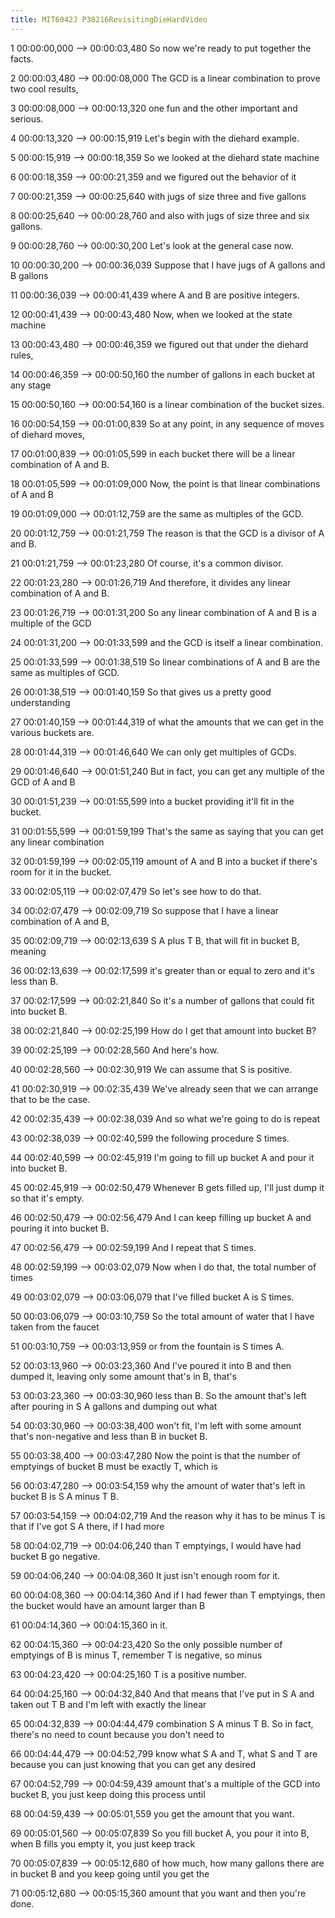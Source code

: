 ```yaml
---
title: MIT6042J P38216RevisitingDieHardVideo
---
```


1
00:00:00,000 --> 00:00:03,480
So now we're ready to put together the facts.

2
00:00:03,480 --> 00:00:08,000
The GCD is a linear combination to prove two cool results,

3
00:00:08,000 --> 00:00:13,320
one fun and the other important and serious.

4
00:00:13,320 --> 00:00:15,919
Let's begin with the diehard example.

5
00:00:15,919 --> 00:00:18,359
So we looked at the diehard state machine

6
00:00:18,359 --> 00:00:21,359
and we figured out the behavior of it

7
00:00:21,359 --> 00:00:25,640
with jugs of size three and five gallons

8
00:00:25,640 --> 00:00:28,760
and also with jugs of size three and six gallons.

9
00:00:28,760 --> 00:00:30,200
Let's look at the general case now.

10
00:00:30,200 --> 00:00:36,039
Suppose that I have jugs of A gallons and B gallons

11
00:00:36,039 --> 00:00:41,439
where A and B are positive integers.

12
00:00:41,439 --> 00:00:43,480
Now, when we looked at the state machine

13
00:00:43,480 --> 00:00:46,359
we figured out that under the diehard rules,

14
00:00:46,359 --> 00:00:50,160
the number of gallons in each bucket at any stage

15
00:00:50,160 --> 00:00:54,160
is a linear combination of the bucket sizes.

16
00:00:54,159 --> 00:01:00,839
So at any point, in any sequence of moves of diehard moves,

17
00:01:00,839 --> 00:01:05,599
in each bucket there will be a linear combination of A and B.

18
00:01:05,599 --> 00:01:09,000
Now, the point is that linear combinations of A and B

19
00:01:09,000 --> 00:01:12,759
are the same as multiples of the GCD.

20
00:01:12,759 --> 00:01:21,759
The reason is that the GCD is a divisor of A and B.

21
00:01:21,759 --> 00:01:23,280
Of course, it's a common divisor.

22
00:01:23,280 --> 00:01:26,719
And therefore, it divides any linear combination of A and B.

23
00:01:26,719 --> 00:01:31,200
So any linear combination of A and B is a multiple of the GCD

24
00:01:31,200 --> 00:01:33,599
and the GCD is itself a linear combination.

25
00:01:33,599 --> 00:01:38,519
So linear combinations of A and B are the same as multiples of GCD.

26
00:01:38,519 --> 00:01:40,159
So that gives us a pretty good understanding

27
00:01:40,159 --> 00:01:44,319
of what the amounts that we can get in the various buckets are.

28
00:01:44,319 --> 00:01:46,640
We can only get multiples of GCDs.

29
00:01:46,640 --> 00:01:51,240
But in fact, you can get any multiple of the GCD of A and B

30
00:01:51,239 --> 00:01:55,599
into a bucket providing it'll fit in the bucket.

31
00:01:55,599 --> 00:01:59,199
That's the same as saying that you can get any linear combination

32
00:01:59,199 --> 00:02:05,119
amount of A and B into a bucket if there's room for it in the bucket.

33
00:02:05,119 --> 00:02:07,479
So let's see how to do that.

34
00:02:07,479 --> 00:02:09,719
So suppose that I have a linear combination of A and B,

35
00:02:09,719 --> 00:02:13,639
S A plus T B, that will fit in bucket B, meaning

36
00:02:13,639 --> 00:02:17,599
it's greater than or equal to zero and it's less than B.

37
00:02:17,599 --> 00:02:21,840
So it's a number of gallons that could fit into bucket B.

38
00:02:21,840 --> 00:02:25,199
How do I get that amount into bucket B?

39
00:02:25,199 --> 00:02:28,560
And here's how.

40
00:02:28,560 --> 00:02:30,919
We can assume that S is positive.

41
00:02:30,919 --> 00:02:35,439
We've already seen that we can arrange that to be the case.

42
00:02:35,439 --> 00:02:38,039
And so what we're going to do is repeat

43
00:02:38,039 --> 00:02:40,599
the following procedure S times.

44
00:02:40,599 --> 00:02:45,919
I'm going to fill up bucket A and pour it into bucket B.

45
00:02:45,919 --> 00:02:50,479
Whenever B gets filled up, I'll just dump it so that it's empty.

46
00:02:50,479 --> 00:02:56,479
And I can keep filling up bucket A and pouring it into bucket B.

47
00:02:56,479 --> 00:02:59,199
And I repeat that S times.

48
00:02:59,199 --> 00:03:02,079
Now when I do that, the total number of times

49
00:03:02,079 --> 00:03:06,079
that I've filled bucket A is S times.

50
00:03:06,079 --> 00:03:10,759
So the total amount of water that I have taken from the faucet

51
00:03:10,759 --> 00:03:13,959
or from the fountain is S times A.

52
00:03:13,960 --> 00:03:23,360
And I've poured it into B and then dumped it, leaving only some amount that's in B, that's

53
00:03:23,360 --> 00:03:30,960
less than B. So the amount that's left after pouring in S A gallons and dumping out what

54
00:03:30,960 --> 00:03:38,400
won't fit, I'm left with some amount that's non-negative and less than B in bucket B.

55
00:03:38,400 --> 00:03:47,280
Now the point is that the number of emptyings of bucket B must be exactly T, which is

56
00:03:47,280 --> 00:03:54,159
why the amount of water that's left in bucket B is S A minus T B.

57
00:03:54,159 --> 00:04:02,719
And the reason why it has to be minus T is that if I've got S A there, if I had more

58
00:04:02,719 --> 00:04:06,240
than T emptyings, I would have had bucket B go negative.

59
00:04:06,240 --> 00:04:08,360
It just isn't enough room for it.

60
00:04:08,360 --> 00:04:14,360
And if I had fewer than T emptyings, then the bucket would have an amount larger than B

61
00:04:14,360 --> 00:04:15,360
in it.

62
00:04:15,360 --> 00:04:23,420
So the only possible number of emptyings of B is minus T, remember T is negative, so minus

63
00:04:23,420 --> 00:04:25,160
T is a positive number.

64
00:04:25,160 --> 00:04:32,840
And that means that I've put in S A and taken out T B and I'm left with exactly the linear

65
00:04:32,839 --> 00:04:44,479
combination S A minus T B. So in fact, there's no need to count because you don't need to

66
00:04:44,479 --> 00:04:52,799
know what S A and T, what S and T are because you can just knowing that you can get any desired

67
00:04:52,799 --> 00:04:59,439
amount that's a multiple of the GCD into bucket B, you just keep doing this process until

68
00:04:59,439 --> 00:05:01,559
you get the amount that you want.

69
00:05:01,560 --> 00:05:07,839
So you fill bucket A, you pour it into B, when B fills you empty it, you just keep track

70
00:05:07,839 --> 00:05:12,680
of how much, how many gallons there are in bucket B and you keep going until you get the

71
00:05:12,680 --> 00:05:15,360
amount that you want and then you're done.

